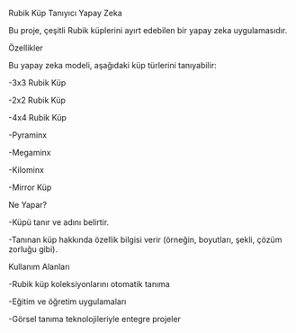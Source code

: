 Rubik Küp Tanıyıcı Yapay Zeka

Bu proje, çeşitli Rubik küplerini ayırt edebilen bir yapay zeka uygulamasıdır.

Özellikler

Bu yapay zeka modeli, aşağıdaki küp türlerini tanıyabilir:

-3x3 Rubik Küp

-2x2 Rubik Küp

-4x4 Rubik Küp

-Pyraminx

-Megaminx

-Kilominx

-Mirror Küp

Ne Yapar?

-Küpü tanır ve adını belirtir.

-Tanınan küp hakkında özellik bilgisi verir (örneğin, boyutları, şekli, çözüm zorluğu gibi).

Kullanım Alanları

-Rubik küp koleksiyonlarını otomatik tanıma

-Eğitim ve öğretim uygulamaları

-Görsel tanıma teknolojileriyle entegre projeler
